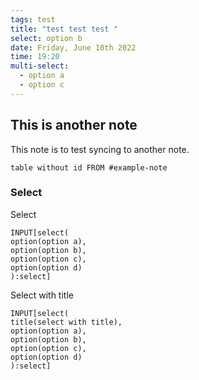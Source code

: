 ```yaml
---
tags: test
title: "test test test "
select: option b
date: Friday, June 10th 2022
time: 19:20
multi-select:
  - option a
  - option c
---
```


## This is another note
This note is to test syncing to another note.


```dataview
table without id FROM #example-note
```

### Select
Select
```meta-bind
INPUT[select(
option(option a),
option(option b),
option(option c),
option(option d)
):select]
```

Select with title
```meta-bind
INPUT[select(
title(select with title),
option(option a),
option(option b),
option(option c),
option(option d)
):select]
```